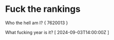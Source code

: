 # Fuck the rankings

Who the hell am I?
{ 7620013 }

What fucking year is it?
[ 2024-09-03T14:00:00Z ]
